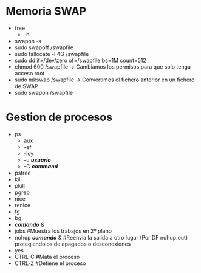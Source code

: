 # Memoria SWAP
+ free
  - -h
+ swapon -s
+ sudo swapoff /swapfile
+ sudo fallocate -l 4G /swapfile
+ sudo dd if=/dev/zero of=/swapfile bs=1M count=512
+ chmod 600 /swapfile → Cambiamos los permisos para que solo tenga acceso root
+ sudo mkswap /swapfile → Convertimos el fichero anterior en un fichero de SWAP
+ sudo swapon /swapfile

# Gestion de procesos
+ ps  
  - aux
  - -ef
  - -lcy
  - -u **_usuario_**
  - -C **_command_**
+ pstree 
+ kill
+ pkill
+ pgrep
+ nice
+ renice
+ fg
+ bg
+ **_comando_** &
+ jobs #Muestra los trabajos en 2º plano
+ nohup **_comando_** & #Reenvia la salida a otro lugar (Por DF nohup.out) protegiendolos de apagados o desconexiones
+ yes 
+ CTRL-C #Mata el proceso
+ CTRL-Z #Detiene el proceso
